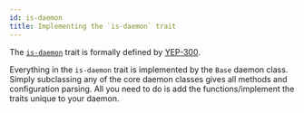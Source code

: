 ```yaml
---
id: is-daemon
title: Implementing the `is-daemon` trait
---
```


The [`is-daemon`](https://yaq.fyi/traits/is-daemon) trait is formally defined by [YEP-300](https://yeps.yaq.fyi/300).

Everything in the `is-daemon` trait is implemented by the `Base` daemon
class. Simply subclassing any of the core daemon classes gives all methods
and configuration parsing.
All you need to do is add the functions/implement the traits unique to
your daemon.
